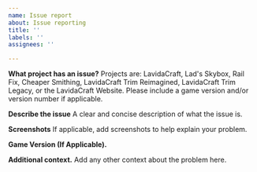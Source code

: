 ```yaml
---
name: Issue report
about: Issue reporting
title: ''
labels: ''
assignees: ''

---
```


**What project has an issue?**
Projects are: LavidaCraft, Lad's Skybox, Rail Fix, Cheaper Smithing, LavidaCraft Trim Reimagined,  LavidaCraft Trim Legacy, or the LavidaCraft Website. Please include a game version and/or version number if applicable.

**Describe the issue**
A clear and concise description of what the issue is.

**Screenshots**
If applicable, add screenshots to help explain your problem.

**Game Version (If Applicable).**

**Additional context.**
Add any other context about the problem here.

